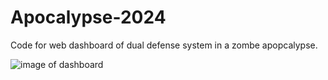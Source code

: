 # Apocalypse-2024

Code for web dashboard of dual defense system in a zombe apopcalypse.

![image of dashboard](https://github.com/JaehyeongPark06/Apocalypse-2024/assets/78674944/226c4ba3-fcbd-4f0d-b69c-678d0a56d1da)

